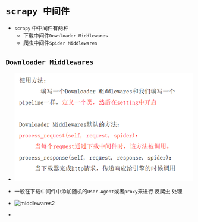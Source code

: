 # `scrapy 中间件`

- `scrapy` 中中间件有两种
  - 下载中间件`Downloader Middlewares`
  - 爬虫中间件`Spider Middlewares`

## `Downloader Middlewares`

- ![middlewares1](../image/middlewares1.png)

- 一般在下载中间件中添加随机的`User-Agent`或者`proxy`来进行 反爬虫 处理

- ![middlewares2](../image/middlewares2.png)



- 